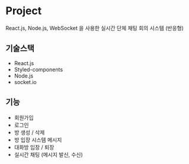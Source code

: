 # Project

React.js, Node.js, WebSocket 을 사용한 실시간 단체 채팅 회의 시스템 (반응형)

## 기술스택

- React.js
- Styled-components
- Node.js
- socket.io

## 기능

- 회원가입
- 로그인
- 방 생성 / 삭제
- 방 입장 시스템 메시지
- 대화방 입장 / 퇴장
- 실시간 채팅 (메시지 발신, 수신)
